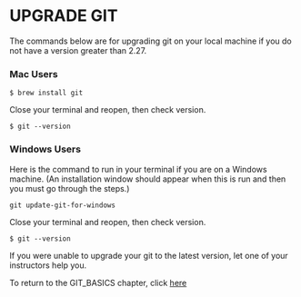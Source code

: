 # UPGRADE GIT

The commands below are for upgrading git on your local machine if you do not have a version greater than 2.27.

### Mac Users

```$ brew install git```

Close your terminal and reopen, then check version.

```$ git --version```

### Windows Users

Here is the command to run in your terminal if you are on a Windows machine. (An installation window should appear when this is run and then you must go through the steps.)

```$
git update-git-for-windows
```

Close your terminal and reopen, then check version.

```$ git --version```

If you were unable to upgrade your git to the latest version, let one of your instructors help you.

To return to the GIT_BASICS chapter, click [here](./GIT_BASICS.md)
